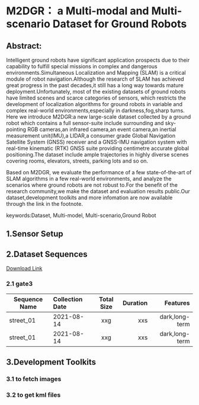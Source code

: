 # M2DGR： a Multi-modal and Multi-scenario Dataset for Ground Robots 

## Abstract:

  Intelligent ground robots  have significant application prospects due to their capability to fulfill special missions in complex and dangerous environments.Simultaneous Localization and Mapping (SLAM) is a critical module of robot navigation.Although the research of SLAM has achieved great progress in the past decades,it still has a long way towards mature deployment.Unfortunately, most of the existing datasets of ground robots have limited scenes and scarce categories of sensors, which restricts the development of localization algorithms for ground robots in variable and complex real-world environments,especially in darkness,fog,sharp turns.
Here we introduce M2DGR:a new large-scale dataset collected by a ground robot which contains a full sensor-suite include surrounding and sky-pointing RGB cameras,an infrared camera,an event camera,an inertial measurement unit(IMU),a LIDAR,a consumer grade Global Navigation Satellite System (GNSS) receiver and a GNSS-IMU navigation system with real-time kinematic (RTK) GNSS suite providing centimetre accurate global positioning.The dataset include ample trajectories in highly diverse scenes covering rooms, elevators, streets, parking lots and so on.

  Based on M2DGR, we evaluate the performance of a few state-of-the-art of SLAM algorithms in a few real-world environments, and analyze the scenarios where ground robots are not robust to.For the benefit of the research community,we make the dataset and evaluation results public.Our dataset,development toolkits and more infomation are now available through the link in the footnote.

keywords:Dataset, Multi-model, Multi-scenario,Ground Robot

## 1.Sensor Setup

## 2.Dataset Sequences
[Download Link](https://sjtueducn-my.sharepoint.com/:f:/g/personal/594666_sjtu_edu_cn/EstgRJm8ufVIhiol5_D47pwBy94k-uKVH6IFYe5p95hqdw?e=SkYPSe)
### 2.1 gate3
Sequence Name|Collection Date|Total Size|Duration|Features
--|:--|:--:|--:|--:
street_01|2021-08-14|xxg|xxs|dark,long-term
street_01|2021-08-14|xxg|xxs|dark,long-term

## 3.Development Toolkits
### 3.1 to fetch images
### 3.2 to get kml files
